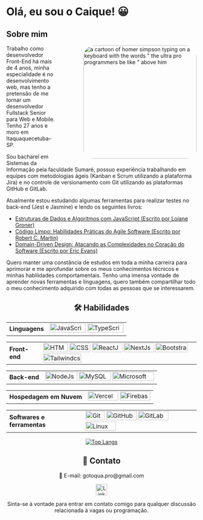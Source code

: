 <h1> Olá, eu sou o Caique! 😀</h1>

<h2>Sobre mim</h2>
<img src="https://media1.tenor.com/m/i3lImBg2UEQAAAAd/scaler-create-impact.gif" alt="a cartoon of homer simpson typing on a keyboard with the words &quot; the ultra pro programmers be like &quot; above him" width="300" align="right" style="padding-bottom: 10px; margin-left: 70px; border-radius: 30px;">
<p> Trabalho como desenvolvedor Front-End há mais de 4 anos, minha especialidade é no desenvolvimento web, mas tenho a pretensão de me tornar um desenvolvedor Fullstack Senior para Web e Mobile. Tenho 27 anos e moro em Itaquaquecetuba–SP.</p>
<p>Sou bacharel em Sistemas da Informação pela faculdade Sumaré, possuo experiência trabalhando em equipes com metodologias ágeis (Kanban e Scrum utilizando a plataforma Jira) e no controle de versionamento com Git utilizando as plataformas GitHub e GitLab.</p>
<p>Atualmente estou estudando algumas ferramentas para realizar testes no back-end (Jest e Jasmine) e lendo os seguintes livros:</p>
<ul>
  <li><a href="https://www.amazon.com.br/gp/product/8575226932/">Estruturas de Dados e Algoritmos com JavaScript (Escrito por Loiane Groner)</a></li>
  <li><a href="https://www.amazon.com.br/gp/product/8576082675/">Código Limpo: Habilidades Práticas do Agile Software (Escrito por Robert C. Martin)</a></li>
  <li><a href="https://www.amazon.com.br/dp/8550800651/">Domain-Driven Design: Atacando as Complexidades no Coração do Software (Escrito por Eric Evans)</a></li>
</ul>
<p>Quero manter uma constância de estudos em toda a minha carreira para aprimorar e me aprofundar sobre os meus conhecimentos técnicos e minhas habilidades comportamentais. Tenho uma imensa vontade de aprender novas ferramentas e linguagens, quero também compartilhar todo o meu conhecimento adquirido com todas as pessoas que se interessarem.</p>

<div align="center">
<h2 >🛠️ Habilidades</h2>

<table>
  <tr>
  <td><strong>Linguagens</strong></td>
  <td>
      <img src="https://img.shields.io/badge/JavaScript-F7DF1E?style=for-the-badge&amp;logo=javascript&amp;logoColor=black" alt="JavaScript" height="24px" width="95px">
      <img src="https://img.shields.io/badge/TypeScript-3178C6?style=for-the-badge&amp;logo=typescript&amp;logoColor=white" alt="TypeScript" height="24px" width="95px">
  </td>
  </tr>
</table>

<table>
    <tr>
    <td><strong>Front-end</strong></td>
    <td>
        <img src="https://img.shields.io/badge/HTML-E34F26?style=for-the-badge&amp;logo=html5&amp;logoColor=white" alt="HTML" height="24px" width="65px">
        <img src="https://img.shields.io/badge/CSS-1572B6?style=for-the-badge&amp;logo=css3&amp;logoColor=white" alt="CSS" height="24px" width="55px">
        <img src="https://img.shields.io/badge/ReactJs-61DAFB?style=for-the-badge&amp;logo=react&amp;logoColor=black" alt="ReactJs" height="24px" width="80px">
        <img src="https://img.shields.io/badge/next.js-000000?style=for-the-badge&logo=nextdotjs&logoColor=white" alt="NextJs" height="24px" width="80px">
        <img src="https://img.shields.io/badge/Bootstrap-7952B3?style=for-the-badge&amp;logo=bootstrap&amp;logoColor=white" alt="Bootstrap" height="24px" width="85px">
        <img src="https://img.shields.io/badge/Tailwind_CSS-grey?style=for-the-badge&logo=tailwind-css&logoColor=38B2AC" alt="Tailwindcss" height="24px" width="100px">
    </td>
    </tr>
    
</table>

<table>
    <tr>
    <td><strong>Back-end</strong></td>
    <td>
        <img src="https://img.shields.io/badge/Node.js-339933?style=for-the-badge&amp;logo=node.js&amp;logoColor=white" alt="NodeJs" height="24px" width="85px">
        <img src="https://img.shields.io/badge/MySQL-4479A1?style=for-the-badge&amp;logo=mysql&amp;logoColor=white" alt="MySQL" height="24px" width="85px">
        <img src="https://img.shields.io/badge/Microsoft_SQL_Server-CC2927" alt="Microsoft SQL Server" height="24px" width="110px">
    </td>
    </tr>
</table>

<table>
  <tr>
  <td><strong>Hospedagem em Nuvem</strong></td>
  <td>
      <img src="https://img.shields.io/badge/Vercel-000000?style=for-the-badge&logo=vercel&logoColor=white" alt="Vercel" height="24px" width="80px">
      <img src="https://img.shields.io/badge/firebase-ffca28?style=for-the-badge&logo=firebase&logoColor=black" alt="Firebase" height="24px" width="80px">
  </td>
</table>

<table>
  <tr>
  <td><strong>Softwares e ferramentas</strong></td>
  <td>
      <img src="https://img.shields.io/badge/git-%23F05033.svg?style=for-the-badge&logo=git&logoColor=white" alt="Git" height="24px" width="50px">
      <img src="https://img.shields.io/badge/github-%23121011.svg?style=for-the-badge&logo=github&logoColor=white" alt="GitHub" height="24px" width="80px">
      <img src="https://img.shields.io/badge/gitlab-FC6D26.svg?style=for-the-badge&logo=gitlab&logoColor=white" alt="GitLab" height="24px" width="80px">
      <img src="https://img.shields.io/badge/Linux-FCC624?style=for-the-badge&logo=linux&logoColor=black" alt="Linux" height="24px" width="80px">
  </td>
  </tr>
</table>
</div>

<div align="center">

[![Top Langs](https://github-readme-stats.vercel.app/api/top-langs/?username=gotoquase&theme=midnight-purple&hide=blade,html,css&layout=donut)](https://github.com/gotoquase/github-readme-stats)

</div>

<div align="center">
  <h2>💬 Contato</h2>
  <p> 📧 E-mail: gotoqua.pro@gmail.com</p>
  <a href="https://www.linkedin.com/in/caique-henrique-977240197/">
    <img src="https://img.shields.io/badge/linkedin-%230077B5.svg?style=for-the-badge&logo=linkedin&logoColor=white" alt="Linkedin" height="30px" target="_blank">
  </a>
  <p>Sinta-se à vontade para entrar em contato comigo para qualquer discussão relacionada à vagas ou programação.</p>
</div>
